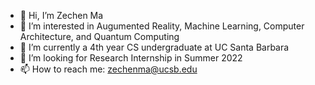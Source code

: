- 👋 Hi, I’m Zechen Ma
- 👀 I’m interested in Augumented Reality, Machine Learning, Computer Architecture, and Quantum Computing 
- 🌱 I’m currently a 4th year CS undergraduate at UC Santa Barbara
- 💞️ I’m looking for Research Internship in Summer 2022
- 📫 How to reach me: zechenma@ucsb.edu

<!---
ZechenM/ZechenM is a ✨ special ✨ repository because its `README.md` (this file) appears on your GitHub profile.
You can click the Preview link to take a look at your changes.
--->
